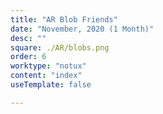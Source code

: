 ```yaml
---
title: "AR Blob Friends" 
date: "November, 2020 (1 Month)"
desc: ""
square: ./AR/blobs.png
order: 6
worktype: "notux"
content: "index"
useTemplate: false

---
```





